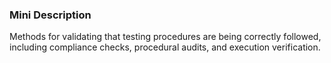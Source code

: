 ### Mini Description

Methods for validating that testing procedures are being correctly followed, including compliance checks, procedural audits, and execution verification.
